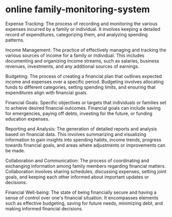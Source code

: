 #  online family-monitoring-system 
Expense Tracking: The process of recording and monitoring the various expenses incurred by a family or individual. It involves keeping a detailed record of expenditures, categorizing them, and analyzing spending patterns.

Income Management: The practice of effectively managing and tracking the various sources of income for a family or individual. This includes documenting and organizing income streams, such as salaries, business revenues, investments, and any additional sources of earnings.

Budgeting: The process of creating a financial plan that outlines expected income and expenses over a specific period. Budgeting involves allocating funds to different categories, setting spending limits, and ensuring that expenditures align with financial goals.

Financial Goals: Specific objectives or targets that individuals or families set to achieve desired financial outcomes. Financial goals can include saving for emergencies, paying off debts, investing for the future, or funding education expenses.

Reporting and Analysis: The generation of detailed reports and analysis based on financial data. This involves summarizing and visualizing information to gain insights into spending habits, income trends, progress towards financial goals, and areas where adjustments or improvements can be made.

Collaboration and Communication: The process of coordinating and exchanging information among family members regarding financial matters. Collaboration involves sharing schedules, discussing expenses, setting joint goals, and keeping each other informed about important updates or decisions.

Financial Well-being: The state of being financially secure and having a sense of control over one's financial situation. It encompasses elements such as effective budgeting, saving for future needs, minimizing debt, and making informed financial decisions.